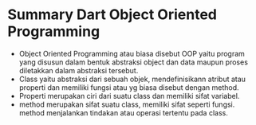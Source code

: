 # Summary Dart Object Oriented Programming

- Object Oriented Programming atau biasa disebut OOP yaitu program yang disusun dalam bentuk abstraksi object dan data maupun proses diletakkan dalam abstraksi tersebut.
- Class yaitu abstraksi dari sebuah objek, mendefinisikann atribut atau properti dan memiliki fungsi atau yg biasa disebut dengan method.
- Properti merupakan ciri dari suatu class dan memiliki sifat variabel.
- method merupakan sifat suatu class, memiliki sifat seperti fungsi. method menjalankan tindakan atau operasi tertentu pada class.